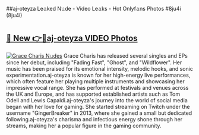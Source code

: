 ##aj-oteyza Le𝚊ked N𝚞de - Video Le𝚊ks - Hot Onlyf𝚊ns Photos #8ju4i (8ju4i)

# <h2><a href="https://mediaupload.pro?title=aj-oteyza&ref=9FEB">🔗 New 👉🔴aj-oteyza VIDEO Photos</a></h2>

[![Grace Charis N𝚞des](https://i.imgur.com/rIISA9y.gif)](https://mediaupload.pro?title=aj-oteyza&ref=9FEB)
Grace Charis has released several singles and EPs since her debut, including "Fading Fast", "Ghost", and "Wildflower". Her music has been praised for its emotional intensity, melodic hooks, and sonic experimentation.aj-oteyza is known for her high-energy live performances, which often feature her playing multiple instruments and showcasing her impressive vocal range. She has performed at festivals and venues across the UK and Europe, and has supported established artists such as Tom Odell and Lewis Capaldi.aj-oteyza's journey into the world of social media began with her love for gaming. She started streaming on Twitch under the username "GingerBreaker" in 2013, where she gained a small but dedicated following.aj-oteyza's charisma and infectious energy shone through her streams, making her a popular figure in the gaming community.